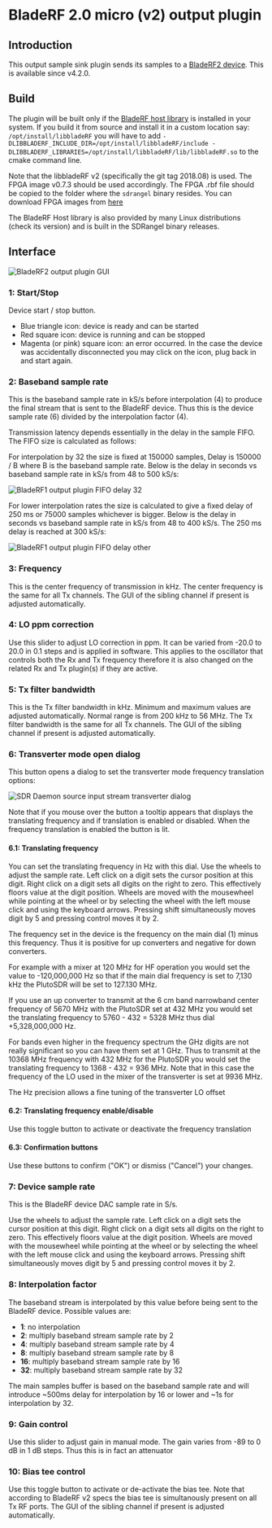 <h1>BladeRF 2.0 micro (v2) output plugin</h1>

<h2>Introduction</h2>

This output sample sink plugin sends its samples to a [BladeRF2 device](https://www.nuand.com/bladerf-2). This is available since v4.2.0.

<h2>Build</h2>

The plugin will be built only if the [BladeRF host library](https://github.com/Nuand/bladeRF) is installed in your system. If you build it from source and install it in a custom location say: `/opt/install/libbladeRF` you will have to add `-DLIBBLADERF_INCLUDE_DIR=/opt/install/libbladeRF/include -DLIBBLADERF_LIBRARIES=/opt/install/libbladeRF/lib/libbladeRF.so` to the cmake command line.

Note that the libbladeRF v2 (specifically the git tag 2018.08) is used. The FPGA image v0.7.3 should be used accordingly. The FPGA .rbf file should be copied to the folder where the `sdrangel` binary resides. You can download FPGA images from [here](https://www.nuand.com/fpga_images/)

The BladeRF Host library is also provided by many Linux distributions (check its version) and is built in the SDRangel binary releases.
 
<h2>Interface</h2>

![BladeRF2 output plugin GUI](../../../doc/img/BladeRF2Output_plugin.png)

<h3>1: Start/Stop</h3>

Device start / stop button. 

  - Blue triangle icon: device is ready and can be started
  - Red square icon: device is running and can be stopped
  - Magenta (or pink) square icon: an error occurred. In the case the device was accidentally disconnected you may click on the icon, plug back in and start again.
  
<h3>2: Baseband sample rate</h3>

This is the baseband sample rate in kS/s before interpolation (4) to produce the final stream that is sent to the BladeRF device. Thus this is the device sample rate (6) divided by the interpolation factor (4).

Transmission latency depends essentially in the delay in the sample FIFO. The FIFO size is calculated as follows:

For interpolation by 32 the size is fixed at 150000 samples, Delay is 150000 / B where B is the baseband sample rate. Below is the delay in seconds vs baseband sample rate in kS/s from 48 to 500 kS/s:

![BladeRF1 output plugin FIFO delay 32](../../../doc/img/BladeRF1Output_plugin_fifodly_32.png)

For lower interpolation rates the size is calculated to give a fixed delay of 250 ms or 75000 samples whichever is bigger. Below is the delay in seconds vs baseband sample rate in kS/s from 48 to 400 kS/s. The 250 ms delay is reached at 300 kS/s:

![BladeRF1 output plugin FIFO delay other](../../../doc/img/BladeRF1Output_plugin_fifodly_other.png) 
  
<h3>3: Frequency</h3>

This is the center frequency of transmission in kHz. The center frequency is the same for all Tx channels. The GUI of the sibling channel if present is adjusted automatically.

<h3>4: LO ppm correction</h3>

Use this slider to adjust LO correction in ppm. It can be varied from -20.0 to 20.0 in 0.1 steps and is applied in software. This applies to the oscillator that controls both the Rx and Tx frequency therefore it is also changed on the related Rx and Tx plugin(s) if they are active.

<h3>5: Tx filter bandwidth</h3>

This is the Tx filter bandwidth in kHz. Minimum and maximum values are adjusted automatically. Normal range is from 200 kHz to 56 MHz. The Tx filter bandwidth is the same for all Tx channels. The GUI of the sibling channel if present is adjusted automatically.

<h3>6: Transverter mode open dialog</h3>

This button opens a dialog to set the transverter mode frequency translation options:

![SDR Daemon source input stream transverter dialog](../../../doc/img/RTLSDR_plugin_xvrt.png)

Note that if you mouse over the button a tooltip appears that displays the translating frequency and if translation is enabled or disabled. When the frequency translation is enabled the button is lit.

<h4>6.1: Translating frequency</h4>

You can set the translating frequency in Hz with this dial. Use the wheels to adjust the sample rate. Left click on a digit sets the cursor position at this digit. Right click on a digit sets all digits on the right to zero. This effectively floors value at the digit position. Wheels are moved with the mousewheel while pointing at the wheel or by selecting the wheel with the left mouse click and using the keyboard arrows. Pressing shift simultaneously moves digit by 5 and pressing control moves it by 2.

The frequency set in the device is the frequency on the main dial (1) minus this frequency. Thus it is positive for up converters and negative for down converters. 

For example with a mixer at 120 MHz for HF operation you would set the value to -120,000,000 Hz so that if the main dial frequency is set to 7,130 kHz the PlutoSDR will be set to 127.130 MHz.

If you use an up converter to transmit at the 6 cm band narrowband center frequency of 5670 MHz with the PlutoSDR set at 432 MHz you would set the translating frequency to 5760 - 432 = 5328 MHz thus dial +5,328,000,000 Hz.

For bands even higher in the frequency spectrum the GHz digits are not really significant so you can have them set at 1 GHz. Thus to transmit at the 10368 MHz frequency with 432 MHz for the PlutoSDR you would set the translating frequency to 1368 - 432 = 936 MHz. Note that in this case the frequency of the LO used in the mixer of the transverter is set at 9936 MHz.

The Hz precision allows a fine tuning of the transverter LO offset

<h4>6.2: Translating frequency enable/disable</h4>

Use this toggle button to activate or deactivate the frequency translation

<h4>6.3: Confirmation buttons</h4>

Use these buttons to confirm ("OK") or dismiss ("Cancel") your changes. 

<h3>7: Device sample rate</h3>

This is the BladeRF device DAC sample rate in S/s.

Use the wheels to adjust the sample rate. Left click on a digit sets the cursor position at this digit. Right click on a digit sets all digits on the right to zero. This effectively floors value at the digit position. Wheels are moved with the mousewheel while pointing at the wheel or by selecting the wheel with the left mouse click and using the keyboard arrows. Pressing shift simultaneously moves digit by 5 and pressing control moves it by 2.

<h3>8: Interpolation factor</h3>

The baseband stream is interpolated by this value before being sent to the BladeRF device. Possible values are:

  - **1**: no interpolation
  - **2**: multiply baseband stream sample rate by 2
  - **4**: multiply baseband stream sample rate by 4
  - **8**: multiply baseband stream sample rate by 8
  - **16**: multiply baseband stream sample rate by 16
  - **32**: multiply baseband stream sample rate by 32

The main samples buffer is based on the baseband sample rate and will introduce ~500ms delay for interpolation by 16 or lower and ~1s for interpolation by 32. 

<h3>9: Gain control</h3>

Use this slider to adjust gain in manual mode. The gain varies from -89 to 0 dB in 1 dB steps. Thus this is in fact an attenuator

<h3>10: Bias tee control</h3>

Use this toggle button to activate or de-activate the bias tee. Note that according to BladeRF v2 specs the bias tee is simultanously present on all Tx RF ports. The GUI of the sibling channel if present is adjusted automatically.
